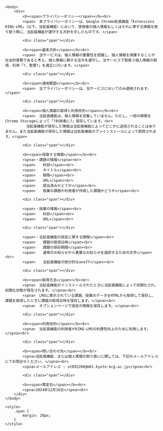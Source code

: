<html>
	<head>
		<meta charset="utf-8">
		<meta name="viewport" content="width=device-width, initial-scale=1.0">
		<title>プライバシーポリシー</title>
	</head>

	<body>
		<div>
			<b><span>プライバシーポリシー</span></b><br>
			<span>　本プライバシーポリシーは、Google Chrome拡張機能「Extensions KING-LMS」（以下、当拡張機能）において、使用者の個人情報もしくはそれに準ずる情報を取り扱う際に、当拡張機能が遵守する方針を示したものです。</span>

			<div class="span"></div>

			<b><span>基本方針</span></b><br>
			<span>　当サービスは、個人情報の重要性を認識し、個人情報を保護することが社会的責務であると考え、個人情報に関する法令を遵守し、当サービスで取扱う個人情報の取得、利用「?、管理?」を適正に行います。</span>

			<div class="span"></div>

			<b><span>適用範囲</span></b><br>
			<span>　当プライバシーポリシーは、当サービスにおいてのみ適用されます。</span>

			<div class="span"></div>

			<b><span>個人情報の取得と利用目的</span></b><br>
			<span>　当拡張機能は、個人情報を収集していません。ただし、一部の情報をChrome Storageによって「?利用者に?」保存しています。<br>
			　当拡張機能が保存した情報は当拡張機能によってどこかに送信されることはありません。また当拡張機能が保存した情報は当拡張機能のアンインストールによって削除されます。</span>

			<div class="span"></div>

			<b><span>保尊する情報</span></b><br>
			<spna>・課題の情報</spna><br>
			<span>　　科目</span><br>
			<span>　　タイトル</span><br>
			<span>　　期限</span><br>
			<span>　　URL</span><br>
			<span>　　提出済みかどうか</span><br>
			<span>　　授業の課題か利用者が作成した課題かどうか</span><br>

			<div class="span"></div>

			<span>・授業の情報</span><br>
			<span>　　科目</span><br>
			<span>　　URL</span><br>

			<div class="span"></div>

			<span>・当拡張機能の設定に関する情報</span><br>
			<span>　　課題の取得日時</span><br>
			<span>　　課題の保存期間</span><br>
			<span>　　通常のお知らせから重要なお知らせを選択するための文字</span><br>
			<span>　　当拡張機能の部分的なonoff</span><br>

			<div class="span"></div>

			<b><span>取得方法</span></b><br>
			<spna>　当拡張機能がインストールされたときに当拡張機能によって初期化され、初期化状態が保存されます。</spna><br>
			<spna>　LMSに表示されている課題、授業のデータをHTMLから取得して保存し、課題を取得したときに課題の取得日時を保存します。</spna><br>
			<spna>　オプションページで設定の情報を保存します。</spna><br>

			<div class="span"></div>

			<b><span>利用目的</span></b><br>
			<spna>　当拡張機能の利用者がKING-LMSの利便性向上のために利用します。</spna><br>

			<div class="span"></div>

			<b><span>問い合わせ先</span></b><br>
			<spna>当拡張機能、または個人情報の取り扱いに関しては、下記のメールアドレスにてお問合せください。</spna><br>
			<spna>メールアドレス : st092204@m01.kyoto-kcg.ac.jp</spna><br>

			<div class="span"></div>

			<b><span>策定日</span></b><br>
			<spna>2024年12月16日</spna><br>
		</div>
	</body>

	<style>
		.span {
			margin: 20px;
		}
	</style>
</html>
